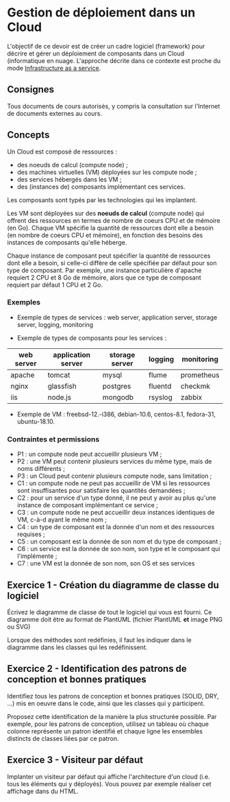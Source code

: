 # Gestion de déploiement dans un Cloud

L'objectif de ce devoir est de créer un cadre logiciel (framework) pour décrire et gérer un déploiement de composants 
dans un Cloud (informatique en nuage. L'approche décrite dans ce contexte est proche du mode 
[Infrastructure as a service](https://en.wikipedia.org/wiki/Cloud_computing#Service_models).

## Consignes
Tous documents de cours autorisés, y compris la consultation sur l'Internet de documents
externes au cours.
## Concepts
Un Cloud est composé de ressources :

 - des noeuds de calcul (compute node) ;
 - des machines virtuelles (VM) déployées sur les compute node ;
 - des services hébergés dans les VM ;
 - des (instances de) composants implémentant ces services.
 
Les composants sont typés par les technologies qui les implantent.

Les VM sont déployées sur des **noeuds de calcul** (compute node) qui offrent des ressources en termes
de nombre de coeurs CPU et de mémoire (en Go). Chaque VM spécifie la quantité de ressources dont elle a besoin
(en nombre de coeurs CPU et mémoire), en fonction des besoins des instances de composants qu'elle héberge.

Chaque instance de composant peut spécifier la quantité de ressources dont elle a besoin,
si celle-ci diffère de celle spécifiée par défaut pour son type de composant.
Par exemple, une instance particulière d'apache requiert 2 CPU et 8 Go de mémoire, 
alors que ce type de composant requiert par défaut 1 CPU et 2 Go.


### Exemples
- Exemple de types de services : web server, application server, storage server, logging, monitoring

- Exemple de types de composants pour les services :

| web server | application server | storage server | logging | monitoring |
| ---------- | -------------------|--------------- |-------- |----------- | 
| apache     | tomcat             | mysql          | flume   | prometheus |
| nginx      | glassfish          | postgres       | fluentd | checkmk    |
| iis        | node.js            | mongodb        | rsyslog | zabbix     |


- Exemple de VM : freebsd-12.-i386, debian-10.6, centos-8.1, fedora-31, ubuntu-18.10.
 
### Contraintes et permissions
- P1 : un compute node peut accueillir plusieurs VM ; 
- P2 : une VM peut contenir plusieurs services du même type, mais de noms différents ;
- P3 : un Cloud peut contenir plusieurs compute node, sans limitation ; 
- C1 : un compute node ne peut pas accueillir de VM si les ressources sont insuffisantes 
pour satisfaire les quantités demandées ;
- C2 : pour un service d'un type donné, il ne peut y avoir au plus qu'une instance de composant implémentant ce service ;
- C3 : un compute node ne peut accueillir deux instances identiques de VM, c-à-d ayant
le même nom ;
- C4 : un type de composant est la donnée d'un nom et des ressources requises ;
- C5 : un composant est la donnée de son nom et du type de composant ;
- C6 : un service est la donnée de son nom, son type et le composant qui l'implémente ;
- C7 : une VM est la donnée de son nom, son OS et ses services  

## Exercice 1 - Création du diagramme de classe du logiciel

Écrivez le diagramme de classe de tout le logiciel qui vous est fourni.
Ce diagramme doit être au format de PlantUML (fichier PlantUML **et** image PNG ou SVG)

Lorsque des méthodes sont redéfinies, il faut les indiquer dans le diagramme
dans les classes qui les redéfinissent.

## Exercice 2 - Identification des patrons de conception et bonnes pratiques
Identifiez tous les patrons de conception et bonnes pratiques (SOLID, DRY, ...)
 mis en oeuvre dans le code, ainsi que les classes qui y participent.
 
 Proposez cette identification de la manière la plus structurée possible. 
 Par exemple, pour les patrons de conception, utilisez un tableau 
  où chaque colonne représente un patron identifié et chaque ligne
 les ensembles distincts de classes liées par ce patron.

## Exercice 3 - Visiteur par défaut
Implanter un visiteur par défaut qui affiche 
l'architecture d'un cloud (i.e. tous les éléments qui y déployés).
Vous pouvez par exemple réaliser cet affichage dans du HTML.
